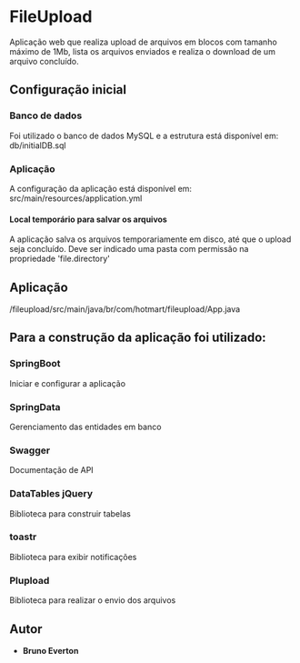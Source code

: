 # FileUpload
Aplicação web que realiza upload de arquivos em blocos com tamanho máximo de 1Mb, lista os arquivos enviados e realiza o download de um arquivo concluído.

## Configuração inicial
### Banco de dados 
Foi utilizado o banco de dados MySQL e a estrutura está disponível em: db/initialDB.sql
### Aplicação
A configuração da aplicação está disponível em: src/main/resources/application.yml
#### Local temporário para salvar os arquivos
A aplicação salva os arquivos temporariamente em disco, até que o upload seja concluído. Deve ser indicado uma pasta com permissão na propriedade 'file.directory'

## Aplicação
/fileupload/src/main/java/br/com/hotmart/fileupload/App.java

## Para a construção da aplicação foi utilizado:
### SpringBoot
Iniciar e configurar a aplicação
### SpringData
Gerenciamento das entidades em banco
### Swagger
Documentação de API
### DataTables jQuery
Biblioteca para construir tabelas
### toastr
Biblioteca para exibir notificações
### Plupload
Biblioteca para realizar o envio dos arquivos


## Autor
* **Bruno Everton**
